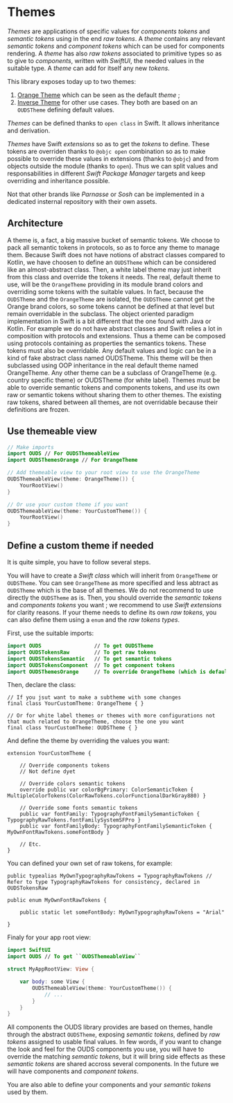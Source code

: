 # Themes

_Themes_ are applications of specific values for _components tokens_ and _semantic tokens_ using in the end _raw tokens_.
A _theme_ contains any relevant _semantic tokens_ and _component tokens_ which can be used for components rendering.
A _theme_ has also _raw tokens_ associated to primitive types so as to give to _components_, written with _SwiftUI_, the needed values in the suitable type. A _theme_ can add for itself any new _tokens_.

This library exposes today up to two themes:
1. [Orange Theme](https://ios.unified-design-system.orange.com/documentation/oudsthemesorange/) which can be seen as the default _theme_ ;
2. [Inverse Theme](https://ios.unified-design-system.orange.com/documentation/oudsthemesinverse/) for other use cases.
They both are based on an `OUDSTheme` defining default values.

_Themes_ can be defined thanks to `open class` in Swift. It allows inheritance and derivation.

_Themes_ have Swift _extensions_ so as to get the _tokens_ to define. These tokens are overriden thanks to `@objc open` combination so as to make possible to override these values in extensions (thanks to `@objc`) and from objects outside the module (thanks to `open`). Thus we can split values and responsabilities in different _Swift Package Manager_ targets and keep overriding and inheritance possible.

Not that other brands like _Parnasse_ or _Sosh_ can be implemented in a dedicated insternal repository with their own assets.

## Architecture

A theme is, a fact, a big massive bucket of semantic tokens. We choose to pack all semantic tokens in protocols, so as to force any theme to manage them. Because Swift does not have notions of abstract classes compared to Kotlin, we have choosen to define an `OUDSTheme` which can be considered like an almost-abstract class.
Then, a white label theme may just inherit from this class and override the tokens it needs. The real, default theme to use, will be the `OrangeTheme` providing in its module brand colors and overriding some tokens with the suitable values. In fact, because the `OUDSTheme` and the `OrangeTheme` are isolated, the `OUDSTheme` cannot get the Orange brand colors, so some tokens cannot be defined at that level but remain overridable in the subclass.
The object oriented paradigm implementation in Swift is a bit different that the one found with Java or Kotlin. For example we do not have abstract classes and Swift relies a lot in composition with protocols and extensions. Thus a theme can be composed using protocols containing as properties the semantics tokens. These tokens must also be overridable. Any default values and logic can be in a kind of fake abstract class named OUDSTheme. This theme will be then subclassed using OOP inheritance in the real default theme named OrangeTheme. Any other theme can be a subclass of OrangeTheme (e.g. country specific theme) or OUDSTheme (for white label).
Themes must be able to override semantic tokens and components tokens, and use its own raw or semantic tokens without sharing them to other themes. The existing raw tokens, shared between all themes, are not overridable because their definitions are frozen.

## Use themeable view

```swift
// Make imports
import OUDS // For OUDSThemeableView
import OUDSThemesOrange // For OrangeTheme

// Add themeable view to your root view to use the OrangeTheme
OUDSThemeableView(theme: OrangeTheme()) {
    YourRootView()
}

// Or use your custom theme if you want
OUDSThemeableView(theme: YourCustomTheme()) {
    YourRootView()
}
```

## Define a custom theme if needed

It is quite simple, you have to follow several steps.

You will have to create a _Swift class_ which will inherit from `OrangeTheme` or `OUDSTheme`.
You can see `OrangeTheme` as more specified and less abtract as `OUDSTheme` which is the base of all themes. We do not recommend to use directly the `OUDSTheme` as is.
Then, you should override the _semantic tokens_ and _components tokens_ you want ; we recommend to use _Swift extensions_ for clarity reasons.
If your theme needs to define its own _raw tokens_, you can also define them using a `enum` and the _raw tokens types_.

First, use the suitable imports:
```swift
import OUDS                 // To get OUDSTheme
import OUDSTokensRaw        // To get raw tokens
import OUDSTokensSemantic   // To get semantic tokens
import OUDSTokensComponent  // To get component tokens
import OUDSThemesOrange     // To override OrangeTheme (which is default theme)
```

Then, declare the class:
```
// If you jsut want to make a subtheme with some changes
final class YourCustomTheme: OrangeTheme { }

// Or for white label themes or themes with more configurations not that much related to OrangeTheme, choose the one you want
final class YourCustomTheme: OUDSTheme { }
```

And define the theme by overriding the values you want:

```
extension YourCustomTheme {

    // Override components tokens
    // Not define dyet
    
    // Override colors semantic tokens
    override public var colorBgPrimary: ColorSemanticToken { MultipleColorTokens(ColorRawTokens.colorFunctionalDarkGray880) }
    
    // Override some fonts semantic tokens
    public var fontFamily: TypographyFontFamilySemanticToken { TypographyRawTokens.fontFamilySystemSFPro }
    public var fontFamilyBody: TypographyFontFamilySemanticToken { MyOwnFontRawTokens.someFontBody }

    // Etc.
}
```

You can defined your own set of raw tokens, for example:
```
public typealias MyOwnTypographyRawTokens = TypographyRawTokens // Refer to type TypographyRawTokens for consistency, declared in OUDSTokensRaw

public enum MyOwnFontRawTokens {

    public static let someFontBody: MyOwnTypographyRawTokens = "Arial"
    
}
```

Finaly for your app root view:

```swift
import SwiftUI
import OUDS // To get ``OUDSThemeableView``

struct MyAppRootView: View {

    var body: some View {
        OUDSThemeableView(theme: YourCustomTheme()) {
            // ...
        }
    }
}
```

All components the OUDS library provides are based on themes, handle through the abstract `OUDSTheme`, exposing *semantic tokens*, defined by *raw tokens* assigned to usable final values.
In few words, if you want to change the look and feel for the OUDS components you use, you will have to override the matching *semantic tokens*, but it will bring side effects as these *semantic tokens* are shared accross several components.
In the future we will have components and *component tokens*.

You are also able to define your components and your *semantic tokens* used by them.

